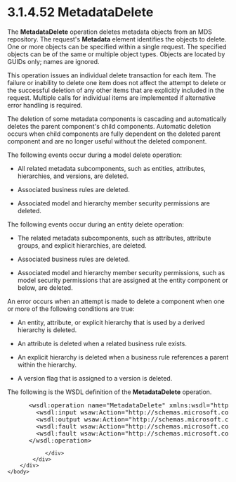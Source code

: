 <html dir="LTR" xmlns:mshelp="http://msdn.microsoft.com/mshelp" xmlns:ddue="http://ddue.schemas.microsoft.com/authoring/2003/5" xmlns:xlink="http://www.w3.org/1999/xlink" xmlns:tool="http://www.microsoft.com/tooltip">
    <head>
        <meta http-equiv="Content-Type" content="text/html; CHARSET=utf-8"></meta>
        <meta name="save" content="history"></meta>
        <title>3.1.4.52 MetadataDelete</title>
        <xml>
            <mshelp:toctitle title="3.1.4.52 MetadataDelete"></mshelp:toctitle>
            <mshelp:rltitle title="[MS-SSMDSWS-15]: MetadataDelete"></mshelp:rltitle>
            <mshelp:keyword index="A" term="d2ab45dc-0f41-4bb7-b215-06a074dc3104"></mshelp:keyword>
            <mshelp:attr name="DCSext.ContentType" value="open specification"></mshelp:attr>
            <mshelp:attr name="AssetID" value="d2ab45dc-0f41-4bb7-b215-06a074dc3104"></mshelp:attr>
            <mshelp:attr name="TopicType" value="kbRef"></mshelp:attr>
            <mshelp:attr name="DCSext.Title" value="[MS-SSMDSWS-15]: MetadataDelete" />
        </xml>
    </head>
    <body>
        <div id="header">
            <h1 class="heading">3.1.4.52 MetadataDelete</h1>
        </div>
        <div id="mainSection">
            <div id="mainBody">
                <div id="allHistory" class="saveHistory"></div>
                <div id="sectionSection0" class="section" name="collapseableSection">
                    

<p>The <b>MetadataDelete</b> operation deletes metadata objects
from an MDS repository. The request's <b>Metadata</b> element identifies the
objects to delete. One or more objects can be specified within a single
request. The specified objects can be of the same or multiple object types.
Objects are located by GUIDs only; names are ignored.</p>

<p>This operation issues an individual delete transaction for
each item. The failure or inability to delete one item does not affect the
attempt to delete or the successful deletion of any other items that are
explicitly included in the request. Multiple calls for individual items are
implemented if alternative error handling is required.</p>

<p>The deletion of some metadata components is cascading and
automatically deletes the parent component's child components. Automatic
deletion occurs when child components are fully dependent on the deleted parent
component and are no longer useful without the deleted component.</p>

<p>The following events occur during a model delete operation:</p>

<ul><li><p><span><span> 
</span></span>All related metadata subcomponents, such as entities, attributes,
hierarchies, and versions, are deleted.</p>

</li><li><p><span><span> 
</span></span>Associated business rules are deleted.</p>

</li><li><p><span><span> 
</span></span>Associated model and hierarchy member security permissions are
deleted.</p>

</li></ul><p>The following events occur during an entity delete
operation:</p>

<ul><li><p><span><span> 
</span></span>The related metadata subcomponents, such as attributes, attribute
groups, and explicit hierarchies, are deleted.</p>

</li><li><p><span><span> 
</span></span>Associated business rules are deleted.</p>

</li><li><p><span><span> 
</span></span>Associated model and hierarchy member security permissions, such
as model security permissions that are assigned at the entity component or
below, are deleted.</p>

</li></ul><p>An error occurs when an attempt is made to delete a
component when one or more of the following conditions are true:</p>

<ul><li><p><span><span> 
</span></span>An entity, attribute, or explicit hierarchy that is used by a
derived hierarchy is deleted.</p>

</li><li><p><span><span> 
</span></span>An attribute is deleted when a related business rule exists.</p>

</li><li><p><span><span> 
</span></span>An explicit hierarchy is deleted when a business rule references
a parent within the hierarchy.</p>

</li><li><p><span><span> 
</span></span>A version flag that is assigned to a version is deleted.</p>

</li></ul><p>The following is the WSDL definition of the <b>MetadataDelete</b>
operation.</p>

<dl>
<dd>
<div><pre> &lt;wsdl:operation name=&quot;MetadataDelete&quot; xmlns:wsdl=&quot;http://schemas.xmlsoap.org/wsdl/&quot;&gt;
   &lt;wsdl:input wsaw:Action=&quot;http://schemas.microsoft.com/sqlserver/masterdataservices/2009/09/IService/MetadataDelete&quot; name=&quot;MetadataDeleteRequest&quot; message=&quot;tns:MetadataDeleteRequest&quot; xmlns:wsaw=&quot;http://www.w3.org/2006/05/addressing/wsdl&quot; /&gt;
   &lt;wsdl:output wsaw:Action=&quot;http://schemas.microsoft.com/sqlserver/masterdataservices/2009/09/IService/MetadataDeleteResponse&quot; name=&quot;MetadataDeleteResponse&quot; message=&quot;tns:MetadataDeleteResponse&quot; xmlns:wsaw=&quot;http://www.w3.org/2006/05/addressing/wsdl&quot; /&gt;
   &lt;wsdl:fault wsaw:Action=&quot;http://schemas.microsoft.com/sqlserver/masterdataservices/2009/09/IService/MetadataDeleteEditionExpiredMessageFault&quot; name=&quot;EditionExpiredMessageFault&quot; message=&quot;tns:IService_MetadataDelete_EditionExpiredMessageFault_FaultMessage&quot; xmlns:wsaw=&quot;http://www.w3.org/2006/05/addressing/wsdl&quot; /&gt;
   &lt;wsdl:fault wsaw:Action=&quot;http://schemas.microsoft.com/sqlserver/masterdataservices/2009/09/IService/MetadataDeleteSkuNotSupportedMessageFault&quot; name=&quot;SkuNotSupportedMessageFault&quot; message=&quot;tns:IService_MetadataDelete_SkuNotSupportedMessageFault_FaultMessage&quot; xmlns:wsaw=&quot;http://www.w3.org/2006/05/addressing/wsdl&quot; /&gt;
 &lt;/wsdl:operation&gt;
</pre></div>
</dd></dl>


                </div>
            </div>
        </div>
    </body>
</html>